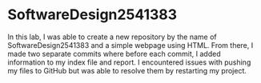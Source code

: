 # SoftwareDesign2541383
In this lab, I was able to create a new repository by the name of SoftwareDesign2541383 and a simple webpage using HTML. From there, I made two separate commits where before each commit, I added information to my index file and report. I encountered issues with pushing my files to GitHub but was able to resolve them by restarting my project.